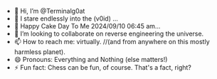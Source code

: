 - 🐐 Hi, I’m @Terminalg0at
- 👀 I stare endlessly into the (v0id) ...
- 🎂 Happy Cake Day To Me 2024/09/10 06:45 am...
- 💞️ I’m looking to collaborate on reverse engineering the universe.
- 📫 How to reach me: virtually. //(and from anywhere on this mostly harmless planet).
- 😄 Pronouns: Everything and Nothing (else matters!)
- ⚡ Fun fact: Chess can be fun, of course. That's a fact, right?

<!---
Terminalg0at/Terminalg0at is a ✨ special ✨ repository because its `README.md` (this file) appears on your GitHub profile.
You can click the Preview link to take a look at your changes.
--->
